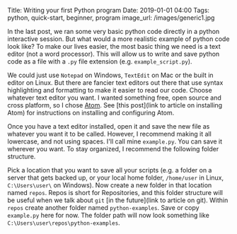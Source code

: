 Title: Writing your first Python program
Date: 2019-01-01 04:00
Tags: python, quick-start, beginner, program
image_url: /images/generic1.jpg

In the last post, we ran some very basic python code directly in a python interactive session. But what would a more realistic example of python code look like? To make our lives easier, the most basic thing we need is a text editor (not a word processor). This will allow us to write and save python code as a file with a `.py` file extension (e.g. `example_script.py`).

We could just use `Notepad` on Windows, `TextEdit` on Mac or the built in editor on Linux. But there are fancier text editors out there that use syntax highlighting and formatting to make it easier to read our code. Choose whatever text editor you want. I wanted something free, open source and cross platform, so I chose [Atom](https://atom.io/). See [this post](link to article on installing Atom) for instructions on installing and configuring Atom.

Once you have a text editor installed, open it and save the new file as whatever you want it to be called. However, I recommend making it all lowercase, and not using spaces. I'll call mine `example.py`. You can save it wherever you want. To stay organized, I recommend the following folder structure.

Pick a location that you want to save all your scripts (e.g. a folder on a server that gets backed up, or your local home folder, `/home/user` in Linux, `C:\Users\user\` on Windows). Now create a new folder in that location named `repos`. Repos is short for Repositories, and this folder structure will be useful when we talk about `git` [in the future](link to article on git). Within `repos` create another folder named `python-examples`. Save or copy `example.py` here for now. The folder path will now look something like `C:\Users\user\repos\python-examples`.
